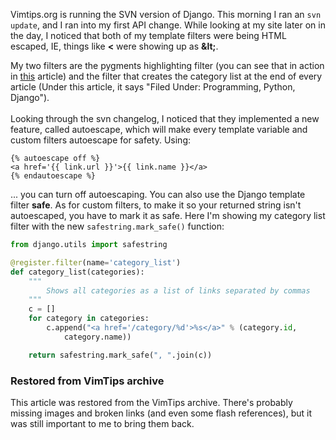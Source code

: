 <!-- :metadata:

title: Django template autoescaping
tags: Programming, Python, Django
publishedAt: 2007-11-15T23:38:50-07:00
summary:


Vimtips.org is running the SVN version of Django.  This morning I ran an
<code>svn update</code>, and I ran into my first API change.  While looking at
my site later on in the day, I noticed that both of my template filters were
being HTML escaped, IE, things like <b>&lt;</b> were showing up as
<b>&amp;lt;</b>...

-->

Vimtips.org is running the SVN version of Django.  This morning I ran an
<code>svn update</code>, and I ran into my first API change.  While looking at
my site later on in the day, I noticed that both of my template filters were
being HTML escaped, IE, things like <b>&lt;</b> were showing up as
<b>&amp;lt;</b>.<br>

My two filters are the pygments highlighting filter (you can see that in action
in <a href='/1'>this</a> article) and the filter that creates the category list
at the end of every article (Under this article, it says "Filed Under:
Programming, Python, Django").<br><br>
 Looking through the svn changelog, I
noticed that they implemented a new feature, called autoescape, which will make
every template variable and custom filters autoescape for safety.  Using:

```jinja
{% autoescape off %}
<a href='{{ link.url }}'>{{ link.name }}</a>
{% endautoescape %}
```

... you can turn off autoescaping.  You can also use the Django template filter
<b>safe</b>.  As for custom filters, to make it so your returned string isn't
autoescaped, you have to mark it as safe.  Here I'm showing my category list
filter with the new `safestring.mark_safe()` function:<br />

```python
from django.utils import safestring

@register.filter(name='category_list')
def category_list(categories):
    """
        Shows all categories as a list of links separated by commas
    """
    c = []
    for category in categories:
        c.append("<a href='/category/%d'>%s</a>" % (category.id,
            category.name))

    return safestring.mark_safe(", ".join(c))
```

<div class="restored-from-archive">
  <h3>Restored from VimTips archive</h3>
  <p>
  This article was restored from the VimTips archive. There's probably
  missing images and broken links (and even some flash references), but it
  was still important to me to bring them back.
  </p>
</div>

